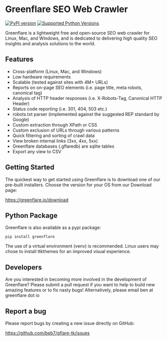 # Greenflare SEO Web Crawler
[![PyPI version](https://badge.fury.io/py/greenflare.svg)](https://badge.fury.io/py/greenflare)
[![Supported Python Versions](https://img.shields.io/pypi/pyversions/greenflare.svg)](https://img.shields.io/pypi/pyversions/greenflare.svg)


Greenflare is a lightweight free and open-source SEO web crawler for Linux, Mac, and Windows, and is dedicated to delivering high quality 
SEO insights and analysis solutions to the world.

## Features

* Cross-platform (Linux, Mac, and Windows)
* Low hardware requirements
* Scalable (tested against sites with 4M+ URLs) 
* Reports on on-page SEO elements (i.e. page title, meta robots, canonical tag)
* Analysis of HTTP header responses (i.e. X-Robots-Tag, Canonical HTTP Header)
* Status code reporting (i.e. 301, 404, 503 etc.) 
* robots.txt parser (implemented against the suggested REP standard by Google)
* Custom extraction through XPath or CSS
* Custom exclusion of URLs through various patterns
* Quick filtering and sorting of crawl data
* View broken internal links (3xx, 4xx, 5xx)
* Greenflare databases (.gflaredb) are sqlite tables 
* Export any view to CSV


## Getting Started

The quickest way to get started using Greenflare is to download one of 
our pre-built installers. Choose the version for your OS from our Download page:

https://greenflare.io/download

## Python Package

Greenflare is also available as a pypi package:

`pip install greenflare`

The use of a virtual environment (venv) is recommended. 
Linux users may chose to install ttkthemes for an improved visual experience.  


## Developers

Are you interested in becoming more involved in the development of 
Greenflare? Please submit a pull request if you want to help to build new amazing features or to fix nasty bugs!
Alternatively, please email ben at greenflare dot io

## Report a bug

Please report bugs by creating a new issue directly on GitHub:

https://github.com/beb7/gflare-tk/issues
